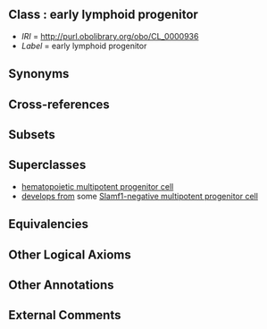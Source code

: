 
## Class : early lymphoid progenitor

 * *IRI* = http://purl.obolibrary.org/obo/CL_0000936
 * *Label* = early lymphoid progenitor

## Synonyms


## Cross-references


## Subsets


## Superclasses

 * [hematopoietic multipotent progenitor cell](../../CL/37/CL_0000837.md)
 * [develops from](../../RO/02/RO_0002202.md) some [Slamf1-negative multipotent progenitor cell](../../CL/35/CL_0002035.md)

## Equivalencies


## Other Logical Axioms


## Other Annotations


## External Comments

